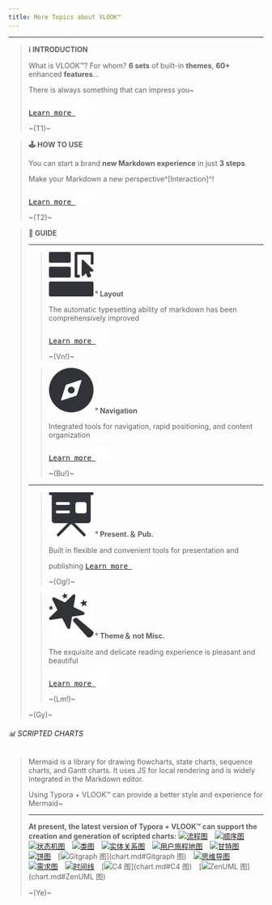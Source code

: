 ```yaml
---
title: More Topics about VLOOK™
---
```




---

> **ℹ️ INTRODUCTION**
>
> What is VLOOK™? For whom? **6 sets** of built-in **themes**, **60+** enhanced **features**...
>
> There is always something that can impress you~
>
> [<kbd>Learn more ![](pic/icon-forward.svg?fill=text#icon0)</kbd>](index-en.md)
>
> ~(T1)~

> **🕹 HOW TO USE**
>
> You can start a brand **new Markdown experience** in just **3 steps**.
>
> Make your Markdown a new perspective^[Interaction]^!
>
> [<kbd>Learn more ![](pic/icon-forward.svg?fill=text#icon0)</kbd>](index-en.md#how-to-use)
>
> ~(T2)~

> **🎯 GUIDE**
>
> ---
>
> > **![](pic/qico-types-light.svg?fill=text#icon) ° Layout**
> >
> > The automatic typesetting ability of markdown has been comprehensively improved
> >
> > [<kbd>Learn more ![](pic/icon-forward.svg?fill=text#icon0)</kbd>](guide.md#快速入坑°文档排版)
> >
> > ~(Vn!)~
>
> > **![](pic/qico-nav-light.svg?fill=text#icon) ° Navigation**
> >
> >
> > Integrated tools for navigation, rapid positioning, and content organization
> >
> > [<kbd>Learn more ![](pic/icon-forward.svg?fill=text#icon0)</kbd>](guide2.md#快速入坑°内容导航)
> >
> > ~(Bu!)~
>
> ---
>
> > **![](pic/qico-pres-light.svg?fill=text#icon) ° Present.＆ Pub.**
> >
> > Built in flexible and convenient tools for presentation and publishing
> > [<kbd>Learn more ![](pic/icon-forward.svg?fill=text#icon0)</kbd>](guide2.md#快速入坑°演示与出版辅助)
> >
> > ~(Og!)~
>
> > **![](pic/qico-theme-light.svg?fill=text#icon) ° Theme＆ not Misc.**
> >
> > The exquisite and delicate reading experience is pleasant and beautiful
> >
> > [<kbd>Learn more ![](pic/icon-forward.svg?fill=text#icon0)</kbd>](guide2.md#快速入坑°主题与不杂项)
> >
> > ~(Lm!)~
>
> ~(Gy)~

###### 📊 SCRIPTED CHARTS

> Mermaid is a library for drawing flowcharts, state charts, sequence charts, and Gantt charts. It uses JS for local rendering and is widely integrated in the Markdown editor.
>
> Using Typora + VLOOK™ can provide a better style and experience for Mermaid~
>
> ------
>
> **At present, the latest version of Typora + VLOOK™ can support the creation and generation of scripted charts:**
>[![流程图](https://madmaxchow.gitee.io/vlookres/pic/dg-flowcharts.png?srcset=@2x&darksrc=invert#frame)](chart.md#流程图)　[![顺序图](https://madmaxchow.gitee.io/vlookres/pic/dg-seq.png?srcset=@2x&darksrc=invert#frame)](chart.md#顺序图)　[![状态机图](https://madmaxchow.gitee.io/vlookres/pic/dg-state.png?srcset=@2x&darksrc=invert#frame)](chart.md#状态机图)　[![类图](https://madmaxchow.gitee.io/vlookres/pic/dg-class.png?srcset=@2x&darksrc=invert#frame)](chart.md#类图)　[![实体关系图](https://madmaxchow.gitee.io/vlookres/pic/dg-er.png?srcset=@2x&darksrc=invert#frame)](chart.md#实体关系图)　[![用户旅程地图](https://madmaxchow.gitee.io/vlookres/pic/dg-uj.png?srcset=@2x&darksrc=invert#frame)](chart.md#用户旅程地图)　[![甘特图](https://madmaxchow.gitee.io/vlookres/pic/dg-gantt.png?srcset=@2x&darksrc=invert#frame)](chart.md#甘特图)　[![饼图](https://madmaxchow.gitee.io/vlookres/pic/dg-pie.png?srcset=@2x&darksrc=invert#frame)](chart.md#饼图)　[![Gitgraph 图](https://madmaxchow.gitee.io/vlookres/pic/dg-gitgraph.png?srcset=@2x&darksrc=invert#frame)](chart.md#Gitgraph 图)　[![思维导图](https://madmaxchow.gitee.io/vlookres/pic/dg-mindmap.png?srcset=@2x&darksrc=invert#frame)](chart.md#思维导图)　[![需求图](https://madmaxchow.gitee.io/vlookres/pic/dg-req.png?srcset=@2x&darksrc=invert#frame)](chart.md#需求图)　[![时间线](https://madmaxchow.gitee.io/vlookres/pic/dg-timeline.png?srcset=@2x&darksrc=invert#frame)](chart.md#时间线)　[![C4 图](https://madmaxchow.gitee.io/vlookres/pic/dg-c4.png?srcset=@2x&darksrc=invert#frame)](chart.md#C4 图)　[![ZenUML 图](https://madmaxchow.gitee.io/vlookres/pic/dg-zenuml.png?srcset=@2x&darksrc=invert#frame)](chart.md#ZenUML 图)
> 
> ~(Ye)~
